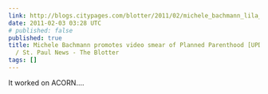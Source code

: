 ```yaml
---
link: http://blogs.citypages.com/blotter/2011/02/michele_bachmann_lila_rose_live_action_planned_parenthood.php
date: 2011-02-03 03:28 UTC
# published: false
published: true
title: Michele Bachmann promotes video smear of Planned Parenthood [UPDATE] - Minneapolis
  / St. Paul News - The Blotter
tags: []
---
```


It worked on ACORN....
